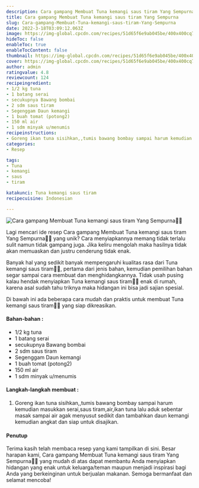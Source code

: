 ```yaml
---
description: Cara gampang Membuat Tuna kemangi saus tiram Yang Sempurna"
title: Cara gampang Membuat Tuna kemangi saus tiram Yang Sempurna
slug: Cara-gampang-Membuat-Tuna-kemangi-saus-tiram-Yang-Sempurna
date: 2022-3-18T03:09:12.063Z
image: https://img-global.cpcdn.com/recipes/51d65f6e9ab045be/400x400cq70/photo.jpg
hideToc: false
enableToc: true
enableTocContent: false
thumbnail: https://img-global.cpcdn.com/recipes/51d65f6e9ab045be/400x400cq70/photo.jpg
cover: https://img-global.cpcdn.com/recipes/51d65f6e9ab045be/400x400cq70/photo.jpg
author: admin
ratingvalue: 4.8
reviewcount: 124
recipeingredient:
- 1/2 kg tuna
- 1 batang serai
- secukupnya Bawang bombai
- 2 sdm saus tiram
- Segenggam Daun kemangi
- 1 buah tomat (potong2)
- 150 ml air
- 1 sdm minyak u/menumis
recipeinstructions:
- Goreng ikan tuna sisihkan,,tumis bawang bombay sampai harum kemudian masukkan serai,saus tiram,air,ikan tuna lalu aduk sebentar masak sampai air agak menyusut sedikit dan tambahkan daun kemangi kemudian angkat dan siap untuk disajikan.
categories:
- Resep

tags:
- Tuna
- kemangi
- saus
- tiram

katakunci: Tuna kemangi saus tiram
recipecuisine: Indonesian

---
```


![Cara gampang Membuat Tuna kemangi saus tiram Yang Sempurna👩‍🍳](https://img-global.cpcdn.com/recipes/51d65f6e9ab045be/400x400cq70/photo.jpg)

Lagi mencari ide resep Cara gampang Membuat Tuna kemangi saus tiram Yang Sempurna👩‍🍳 yang unik? Cara menyiapkannya memang tidak terlalu sulit namun tidak gampang juga. Jika keliru mengolah maka hasilnya tidak akan memuaskan dan justru cenderung tidak enak.

Banyak hal yang sedikit banyak mempengaruhi kualitas rasa dari Tuna kemangi saus tiram👩‍🍳, pertama dari jenis bahan, kemudian pemilihan bahan segar sampai cara membuat dan menghidangkannya. Tidak usah pusing kalau hendak menyiapkan Tuna kemangi saus tiram👩‍🍳 enak di rumah, karena asal sudah tahu triknya maka hidangan ini bisa jadi sajian spesial.

Di bawah ini ada beberapa cara mudah dan praktis untuk membuat Tuna kemangi saus tiram👩‍🍳 yang siap dikreasikan.

<!--inarticleads1-->

#### Bahan-bahan :

- 1/2 kg tuna
- 1 batang serai
- secukupnya Bawang bombai
- 2 sdm saus tiram
- Segenggam Daun kemangi
- 1 buah tomat (potong2)
- 150 ml air
- 1 sdm minyak u/menumis

<!--inarticleads2-->

#### Langkah-langkah membuat :

1. Goreng ikan tuna sisihkan,,tumis bawang bombay sampai harum kemudian masukkan serai,saus tiram,air,ikan tuna lalu aduk sebentar masak sampai air agak menyusut sedikit dan tambahkan daun kemangi kemudian angkat dan siap untuk disajikan.

#### Penutup

Terima kasih telah membaca resep yang kami tampilkan di sini. Besar harapan kami, Cara gampang Membuat Tuna kemangi saus tiram Yang Sempurna👩‍🍳 yang mudah di atas dapat membantu Anda menyiapkan hidangan yang enak untuk keluarga/teman maupun menjadi inspirasi bagi Anda yang berkeinginan untuk berjualan makanan. Semoga bermanfaat dan selamat mencoba!